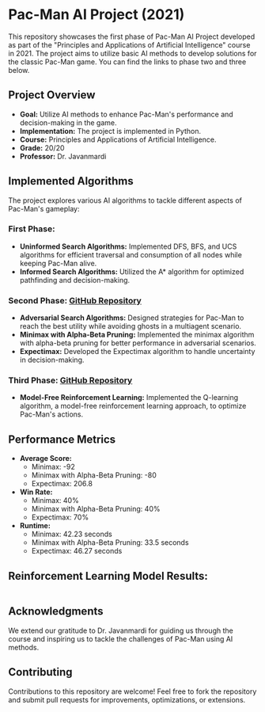 # Pac-Man AI Project (2021)

This repository showcases the first phase of Pac-Man AI Project developed as part of the "Principles and Applications of Artificial Intelligence" course in 2021. The project aims to utilize basic AI methods to develop solutions for the classic Pac-Man game. You can find the links to phase two and three below.

## Project Overview

- **Goal:** Utilize AI methods to enhance Pac-Man's performance and decision-making in the game.
- **Implementation:** The project is implemented in Python.
- **Course:** Principles and Applications of Artificial Intelligence.
- **Grade:** 20/20
- **Professor:** Dr. Javanmardi

## Implemented Algorithms

The project explores various AI algorithms to tackle different aspects of Pac-Man's gameplay:

### First Phase:

- **Uninformed Search Algorithms:** Implemented DFS, BFS, and UCS algorithms for efficient traversal and consumption of all nodes while keeping Pac-Man alive.
- **Informed Search Algorithms:** Utilized the A* algorithm for optimized pathfinding and decision-making.

### Second Phase: [GitHub Repository](https://github.com/leilibrk/Pacman-multiAgent)

- **Adversarial Search Algorithms:** Designed strategies for Pac-Man to reach the best utility while avoiding ghosts in a multiagent scenario.
- **Minimax with Alpha-Beta Pruning:** Implemented the minimax algorithm with alpha-beta pruning for better performance in adversarial scenarios.
- **Expectimax:** Developed the Expectimax algorithm to handle uncertainty in decision-making.

### Third Phase: [GitHub Repository](https://github.com/leilibrk/Pacman-ReinforcementLearning)
- **Model-Free Reinforcement Learning:** Implemented the Q-learning algorithm, a model-free reinforcement learning approach, to optimize Pac-Man's actions.

## Performance Metrics

- **Average Score:** 
  - Minimax: -92
  - Minimax with Alpha-Beta Pruning: -80
  - Expectimax: 206.8
- **Win Rate:** 
  - Minimax: 40%
  - Minimax with Alpha-Beta Pruning: 40%
  - Expectimax: 70%
- **Runtime:** 
  - Minimax: 42.23 seconds
  - Minimax with Alpha-Beta Pruning: 33.5 seconds
  - Expectimax: 46.27 seconds

## Reinforcement Learning Model Results: 
![]()

## Acknowledgments

We extend our gratitude to Dr. Javanmardi for guiding us through the course and inspiring us to tackle the challenges of Pac-Man using AI methods.

## Contributing

Contributions to this repository are welcome! Feel free to fork the repository and submit pull requests for improvements, optimizations, or extensions.
